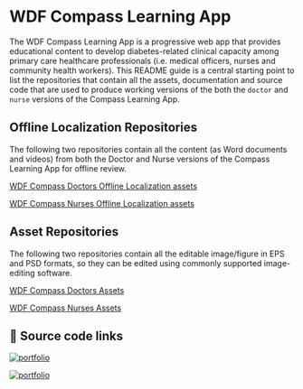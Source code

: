 
# WDF Compass Learning App

The WDF Compass Learning App is a progressive web app that provides educational content to
develop diabetes-related clinical capacity among primary care healthcare professionals (i.e.
medical officers, nurses and community health workers).
This README guide is a central starting point to list the repositories that contain all the assets, documentation and source code that are used to produce working versions of the both the `doctor` and `nurse` versions of the Compass Learning App.


## Offline Localization Repositories

The following two repositories contain all the content (as Word documents and videos) from both the Doctor and Nurse versions of the Compass Learning App for offline review. 

[WDF Compass Doctors Offline Localization assets](https://github.com/SynaptikDigitalUK/WdfCompassElearningAppDoctorDocumentation/)

[WDF Compass Nurses Offline Localization assets](https://github.com/SynaptikDigitalUK/WdfCompassElearningAppNurseDocumentation/)


## Asset Repositories

The following two repositories contain all the editable image/figure in EPS and PSD formats, so they can be edited using commonly supported image-editing software.

[WDF Compass Doctors Assets](https://github.com/SynaptikDigitalUK/WdfCompassElearningAppDoctorAssets/)

[WDF Compass Nurses Assets](https://github.com/SynaptikDigitalUK/WdfCompassElearningAppNurseAssets/)


## 🔗 Source code links

[![portfolio](https://img.shields.io/badge/WDF_compass_doctors_app-000?style=for-the-badge&logo=github&logoColor=white)](https://github.com/SynaptikDigitalUK/WdfCompassElearningAppDoctor/)

[![portfolio](https://img.shields.io/badge/WDF_compass_nurses_app-red?style=for-the-badge&logo=github&logoColor=white)](https://github.com/SynaptikDigitalUK/WdfCompassElearningAppNurse/)


